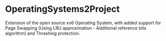 # OperatingSystems2Project
 Extension of the open source xv6 Operating System, with added support for Page Swapping (Using LRU approximation - Additional reference bits algorithm) and Thrashing protection.
